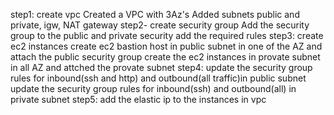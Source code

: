 step1: create vpc
Created a VPC with 3Az's
Added subnets public and private, igw, NAT gateway
step2- create security group
Add the security group to the public and private security add the required rules
step3: create ec2 instances
create ec2 bastion host in public subnet in one of the AZ and attach the public security group
create the ec2 instances in provate subnet in all AZ and attched the provate subnet
step4:
update the security group rules for inbound(ssh and http) and outbound(all traffic)in public subnet
update the security group rules for inbound(ssh) and outbound(all) in private subnet
step5:
add the elastic ip to the instances in vpc
